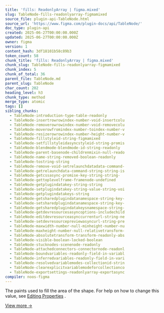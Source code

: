```yaml
---
title: 'fills: ReadonlyArray | figma.mixed'
slug: TableNode-fills-readonlyarray-figmamixed
source_file: plugin-api-TableNode.html
source_url: 'https://www.figma.com/plugin-docs/api/TableNode/'
doc_type: plugin-api
created: 2025-06-27T00:00:00.000Z
updated: 2025-06-27T00:00:00.000Z
owner: figma
version: 1
content_hash: 3df18101b58c89b3
token_count: 58
chunk_title: 'fills: ReadonlyArray | figma.mixed'
chunk_slug: TableNode-fills-readonlyarray-figmamixed
chunk_index: 5
chunk_of_total: 36
parent_file: TableNode.md
parent_slug: TableNode
char_count: 202
heading_level: h3
chunk_type: method
merge_type: atomic
tags: []
sibling_chunks:
  - TableNode-introduction-type-table-readonly
  - TableNode-insertrowrowindex-number-void-insertcolu
  - TableNode-removerowrowindex-number-void-removecolu
  - TableNode-moverowfromindex-number-toindex-number-v
  - TableNode-resizerowrowindex-number-height-number-v
  - TableNode-fillstyleid-string-figmamixed
  - TableNode-setfillstyleidasyncstyleid-string-promis
  - TableNode-blendmode-blendmode-id-string-readonly
  - TableNode-parent-basenode-childrenmixin-null-reado
  - TableNode-name-string-removed-boolean-readonly
  - TableNode-tostring-string
  - TableNode-remove-void-setrelaunchdatadata-command-
  - TableNode-getrelaunchdata-command-string-string-is
  - TableNode-getcssasync-promise-key-string-string-
  - TableNode-gettoplevelframe-framenode-undefined
  - TableNode-getplugindatakey-string-string
  - TableNode-setplugindatakey-string-value-string-voi
  - TableNode-getplugindatakeys-string
  - TableNode-getsharedplugindatanamespace-string-key-
  - TableNode-setsharedplugindatanamespace-string-key-
  - TableNode-getsharedplugindatakeysnamespace-string-
  - TableNode-getdevresourcesasyncoptions-includechild
  - TableNode-editdevresourceasynccurrenturl-string-ne
  - TableNode-setdevresourcepreviewasyncurl-string-pre
  - TableNode-maxwidth-number-null-minheight-number-nu
  - TableNode-maxheight-number-null-relativetransform-
  - TableNode-absolutetransform-transform-readonly-abs
  - TableNode-visible-boolean-locked-boolean
  - TableNode-stucknodes-scenenode-readonly
  - TableNode-attachedconnectors-connectornode-readonl
  - TableNode-boundvariables-readonly-field-in-variabl
  - TableNode-inferredvariables-readonly-field-in-vari
  - TableNode-resolvedvariablemodes-collectionid-strin
  - TableNode-clearexplicitvariablemodeforcollectionco
  - TableNode-exportsettings-readonlyarray-exportasync
compiler: noos-figma
---
```


The paints used to fill the area of the shape. For help on how to change this value, see [Editing Properties](/plugin-docs/editing-properties/)
.

[View more →](/plugin-docs/api/properties/nodes-fills/)

